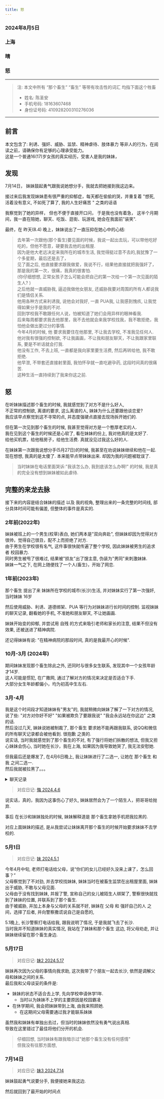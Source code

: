 ```yaml
---
title: 怒
---
```

### 2024年8月5日
### 上海
### 晴
### 怒

----

> 注: 本文中所有 “那个畜生” “畜生” 等带有攻击性的词汇 均指下面这个牲畜
> - 姓名: 陈圣安
> - 手机号码: 18163607468
> - 身份证号码: 410928200310276036


----

## 前言

本文包含了: 利诱、强奸、威胁、监禁、精神虐待、肢体暴力 等非人的行为，在阅读之前，请确保你有足够的心理承受能力。  
这是一个普通16(17)岁女孩的真实经历，受害人是我的妹妹，


## 发现

7月14日， 妹妹鼓起勇气跟我说她想分手，我就去把她接到我这边来。

接过来后我发现妹妹患有很严重的抑郁症，每天都在偷偷的哭，并重复着 "想死, 活着没有意义, 不如死了算了, 我的人生好痛苦 " 之类的话语

我察觉到了她的异样， 但也不便于直接开口问， 于是我也没有着急， 这半个月期间，我一直在陪她，聊天、吃饭、逛街、玩游戏, 她会在我面前"装笑".  

最终，在 昨天(8.4) 晚上，妹妹说出了一直压抑在她心中的心结: 

> 去年第一次跟他(那个畜生)要见面的时候，我说一起出去玩，可以带他吃好吃的，但他不愿意，硬要我去他的出租屋.  
> 因为是他大老远决定来我所在的城市生活, 我觉得挺过意不去的,我犹豫了一个多星期，最后还是去了，  
> 见了面之后, 他直接要求跟我做爱，我说不行，结果他直接就把我强奸了，那是我的第一次，很痛，我真的很害怕.  
> (你仔细想想, 正常女孩子怎么可能会把自己的第一次给一个第一次见面的陌生人? )  
> 之后他就一直威胁我, 逼迫我做他女朋友, 还威胁我要对周围的所有人都说我们是情侣关系.  
> 他用各种方式来利诱我, 说他会对我好, 一直 PUA我, 让我感到愧疚, 让我觉得如果分手是我的不对.  
> 回到学校我不敢跟任何人说，怕被知道了她们会用异样的眼神看我.  
> 后来每周都要求我去他那里，我不去他就会来我学校找我，我不敢拒绝，我怕他会做出更过分的事情.  
> 今年4月的时候, 他 要求我要住在他那里, 不让我去学校, 不准我见任何人.  
> 他对我有很强的控制欲, 不让我画画，不让我和朋友聊天，不让我跟家里联系, 要是不听话就会打我.  
> 他没有工作, 不去上班, 一直都是我向家里要生活费, 然后再转给他, 我不敢拒绝.  
> 他早泄, 不带套还直接射里面, 我怕怀孕就一直吃避孕药, 这段时间真的很痛苦.    
> 这种生活一直持续到了我来你这之前.  


## 怒

在听妹妹描述那个畜生的时候, 我就感觉到了对方不是什么好人,  
不正常的控制欲, 离谱的要求, 这么离谱的人, 妹妹为什么还要跟他谈恋爱?  
我应该早点察觉到这不寻常的点, 并态度强硬点直接去现场拆开她们的.  

但在第一次见到那个畜生的时候, 我甚至觉得对方是一个憨厚老实的人.  
我在见到这个畜生的时候还是心软了, 看在妹妹的份上, 我对他真的是太好了.  
给他买机票，给他租房子，给他生活费. 真就没见过我这么好的人.  

在妹妹第一次跟我说想分手(5月27日)的时候, 我甚至在劝说妹妹继续和他在一起.  
现在想想, 我真的是太傻了. 本来能早点带妹妹出来. 却因为我的问题被耽误了.  

> 当时妹妹在电话里面哭诉:"我该怎么办, 我到底该怎么办啊!" 的时候, 我是真的完全没有想到妹妹被如此虐待.  



## 完整的来龙去脉

接下来的内容是结合妹妹的描述 以及 我的视角, 整理出来的一条完整的时间线, 部分具体时间可能有偏差, 但整体的事件是真实的.

### 2年前(2022年)

妹妹被班上的一个男生(校草)表白, 她们两本是"双向奔赴", 但妹妹却因为觉得对方很帅，觉得自己很丑，配不上而拒绝了对方.  
由于男生在学校很有名气, 这件事很快就传遍了整个学校, 因此妹妹被男生的追求者 校园暴力.  
同时男生被甩了很难过, 结果被"损友"出了馊主意, 伪装为"男同"来刺激妹妹.  
妹妹一气之下, 在网上随便找了一个人(畜生)，开始了网恋.  

### 1年前(2023年)

那个畜生 提出了来 妹妹所在学校的城市(长沙)生活, 并对妹妹实行了第一次强奸, 当时妹妹 16岁

然后使用威胁、利诱、道德绑架、PUA 等行为对妹妹进行长时间的控制. 
监视妹妹的聊天记录, 翻看她的手机, 不准她和朋友聊天, 不让她画画.

妹妹开始变的抑郁, 并尝试用 自残 的方式来吸引老师和家长的注意, 结果不但没有效果, 还被送进了精神病院.

还记得妹妹有说: "在精神病院的那段时间, 真的是我最开心的时候".  


### 10月-3月 (2024年)

期间妹妹发现那个畜生除此之外, 还同时与很多女生联系, 发现其中一个女孩年龄才14岁.  
这人可能是惯犯, 在广撒网, 通过了解对方的情况来决定是否适合下手.  
大部分女生年龄都偏小，均为初高中生左右.  



### 3月-4月
我是这个时间段才知道妹妹有"男友"的, 我就稍微向妹妹了解了一下对方的情况, 说了些: "对方对你好不好" "如果被欺负了要跟我说" "我会永远站在你这边" 之类的话.  
然后没过几天, 妹妹说她被制裁了, 那个畜生 要求她不能再跟我联系, 说QQ和微信的所有聊天记录都会被他看到. 很抱歉 之类的.  
说实话, 当时我就感觉到了那个畜生的不对, 有了强行将她们拆散的想法, 但我又担心妹妹会伤心, 当时她在长沙，我在上海, 如果因为我导致她哭了, 我无法安慰她.  

但我最后还是爆发了, 在4月6日晚上, 我让妹妹进行了二选一, 让她在 那个畜生 和 我 之间二选一.  
然后我就被拉黑了。。。

<details>
  <summary>聊天记录</summary>
 <img src="https://mod.3dmgame.com/static/upload/mod/202408/MOD66b09294b9b7b.jpg@webp" >
</details>

> 对应日记: [悔 2024.4.6](./2024-4-6.md)

说实话，真的，我因为这事伤心了好久, 妹妹居然会为了一个陌生人，把哥哥给抛弃.  

事后 在长沙和妹妹独处的时候, 妹妹解释道是 那个畜生拿她手机把我拉黑的.  

对应上面妹妹的描述, 是从我尝试让妹妹离开那个畜生的时候开始要求妹妹不去学校的.  



### 5月1日

> 对应日记: [妹 2024.5.1](./2024-5-1.md)

今年4月中旬, 老师打电话给父母，说“你们的女儿已经好久没来上课了，怎么回事？”  
父母察觉到了不对劲, 并去学校找妹妹,  妹妹当时在被畜生监禁在出租屋里面, 妹妹出于威胁, 不敢与父母见面.  
父母由于没有找到妹妹, 并报了警, 宣称自己的女儿被陌生人绑架了, 警察很快就找到了妹妹的位置, 并联系到了那个畜生.  
由于被威胁, 并加上本身与父母的关系就不好, 妹妹在 父母 和 强奸自己的人 之间，选择了后者, 并向警察撒谎说自己是自愿的,  


5.1晚上, 长沙警察打电话给我, 跟我说明了情况, 于是我就飞去了长沙.  
当时我并不知道妹妹的真实情况, 我站在了妹妹和那个畜生 这边, 将父母劝走, 并让妹妹继续留在那个畜生身边. 


### 5月17日

> 对应日记: [妹2 2024.5.17](./2024-5-17.md)

妹妹再次因为父母的事情向我求助, 这次我带了个朋友一起去长沙, 依然是调解父母和妹妹之间的关系.  
最后我和父母谈妥的条件是:
- 妹妹的状态不适合去上学, 先向学校申请休学1年. 
  - 当时以为妹妹不上学的主要原因是校园霸凌
- 在休学期间, 我会把妹妹带到上海, 由我来照顾她.
  - 在这期间父母需要通过我才能联系妹妹

虽然我和妹妹有单独出去过，但当时的妹妹依然没有勇气说出真相.  
导致在这里错过了最佳将他们分开的机会.  

> 仔细回想, 当时妹妹有跟我暗示过"她那个畜生没有任何感情"  
> 但我没有往那方面想, 


### 7月14日

> 对应日记: [妹3 2024.7.14](./2024-7-14.md)

妹妹鼓起勇气说要分手, 我便接她来我这边.  

然后就回到了最开始的时间点


